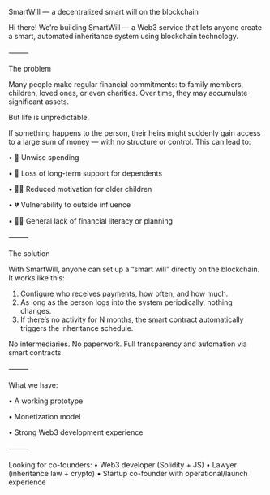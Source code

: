 SmartWill — a decentralized smart will on the blockchain

Hi there!
We’re building SmartWill — a Web3 service that lets anyone create a smart, automated inheritance system using blockchain technology.

⸻

The problem

Many people make regular financial commitments:
to family members, children, loved ones, or even charities. Over time, they may accumulate significant assets.

But life is unpredictable.

If something happens to the person, their heirs might suddenly gain access to a large sum of money — with no structure or control. This can lead to:

 • 💸 Unwise spending
 
 • 🧒 Loss of long-term support for dependents
 
 • 🧑‍🎓 Reduced motivation for older children
 
 • 💔 Vulnerability to outside influence
 
 • 🤷‍♂️ General lack of financial literacy or planning
 

⸻

The solution

With SmartWill, anyone can set up a “smart will” directly on the blockchain.
It works like this:
 1. Configure who receives payments, how often, and how much.
 2. As long as the person logs into the system periodically, nothing changes.
 3. If there’s no activity for N months, the smart contract automatically triggers the inheritance schedule.

No intermediaries.
No paperwork.
Full transparency and automation via smart contracts.

⸻

What we have:

 • A working prototype
 
 • Monetization model
 
 • Strong Web3 development experience

⸻

Looking for co-founders:
 • Web3 developer (Solidity + JS)
 • Lawyer (inheritance law + crypto)
 • Startup co-founder with operational/launch experience
